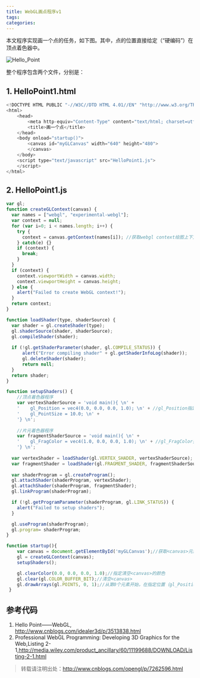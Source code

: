 ```yaml
---
title: WebGL画点程序v1
tags:
categories:
---
```


本文程序实现画一个点的任务，如下图。其中，点的位置直接给定（“硬编码”）在顶点着色器中。

![Hello_Point](http://oty0nwcbq.bkt.clouddn.com/helloPoint.png)

整个程序包含两个文件，分别是：
## 1. HelloPoint1.html
```javascript
<!DOCTYPE HTML PUBLIC "-//W3C//DTD HTML 4.01//EN" "http://www.w3.org/TR/html4/strict.dtd">
<html>
    <head>
        <meta http-equiv="Content-Type" content="text/html; charset=utf-8">
        <title>画一个点</title>
    </head>
    <body onload="startup()">
        <canvas id="myGLCanvas" width="640" height="480">
        </canvas>
    </body>
    <script type="text/javascript" src="HelloPoint1.js">
    </script>
</html>
```

## 2. HelloPoint1.js
```javascript
var gl;
function createGLContext(canvas) {
  var names = ["webgl", "experimental-webgl"];
  var context = null;
  for (var i=0; i < names.length; i++) {
    try {
      context = canvas.getContext(names[i]); //获取webgl context绘图上下文
    } catch(e) {}
    if (context) {
      break;
    }
  }
  if (context) {
    context.viewportWidth = canvas.width;
    context.viewportHeight = canvas.height;
  } else {
    alert("Failed to create WebGL context!");
  }
  return context;
}

function loadShader(type, shaderSource) {
  var shader = gl.createShader(type);
  gl.shaderSource(shader, shaderSource);
  gl.compileShader(shader);
  
  if (!gl.getShaderParameter(shader, gl.COMPILE_STATUS)) {
      alert("Error compiling shader" + gl.getShaderInfoLog(shader));
      gl.deleteShader(shader);   
      return null;
  }
  return shader;  
}

function setupShaders() {
    //顶点着色器程序
    var vertexShaderSource = 'void main(){ \n' +
    '    gl_Position = vec4(0.0, 0.0, 0.0, 1.0); \n' + //gl_Position指定了点的位置
    '    gl_PointSize = 10.0; \n' +
    '} \n';
    
    //片元着色器程序
    var fragmentShaderSource = 'void main(){ \n' +
    '    gl_FragColor = vec4(1.0, 0.0, 0.0, 1.0); \n' + //gl_FragColor指定像素的颜色
    '} \n';                                         
     
  var vertexShader = loadShader(gl.VERTEX_SHADER, vertexShaderSource);
  var fragmentShader = loadShader(gl.FRAGMENT_SHADER, fragmentShaderSource);
  
  var shaderProgram = gl.createProgram();
  gl.attachShader(shaderProgram, vertexShader);
  gl.attachShader(shaderProgram, fragmentShader);
  gl.linkProgram(shaderProgram);

  if (!gl.getProgramParameter(shaderProgram, gl.LINK_STATUS)) {
    alert("Failed to setup shaders");
  }

  gl.useProgram(shaderProgram);
  gl.program= shaderProgram;
}

function startup(){
    var canvas = document.getElementById('myGLCanvas');//获取<canvas>元素
    gl = createGLContext(canvas);
    setupShaders(); 

    gl.clearColor(0.0, 0.0, 0.0, 1.0);//指定清空<canvas>的颜色    
    gl.clear(gl.COLOR_BUFFER_BIT);//清空<canvas>
    gl.drawArrays(gl.POINTS, 0, 1);//从第0个元素开始，在指定位置（gl_Position）画1个点
 }
```

## 参考代码
1. Hello Point——WebGL, http://www.cnblogs.com/idealer3d/p/3513838.html
1. Professional WebGL Programming: Developing 3D Graphics for the Web,Listing 2-1,http://media.wiley.com/product_ancillary/60/11199688/DOWNLOAD/Listing-2-1.html

>转载请注明出处：http://www.cnblogs.com/opengl/p/7262596.html